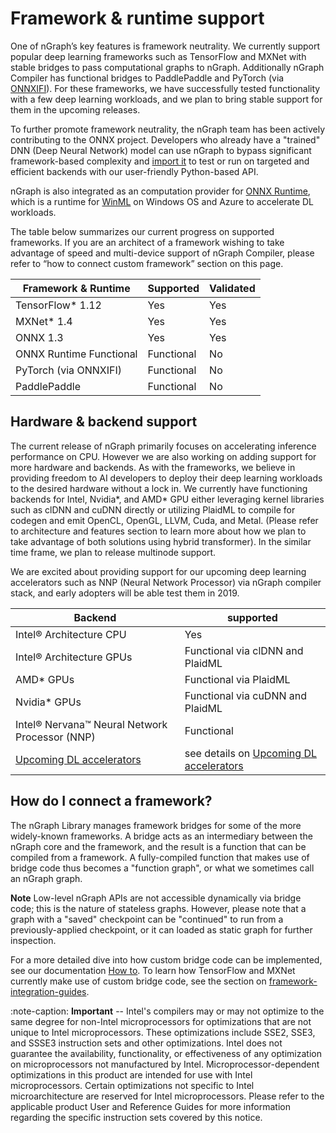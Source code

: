 
# Framework & runtime support

One of nGraph’s key features is framework neutrality. We currently support 
popular deep learning frameworks such as TensorFlow and MXNet with stable 
bridges to pass computational graphs to nGraph. Additionally nGraph 
Compiler has functional bridges to PaddlePaddle and PyTorch (via [ONNXIFI]). 
For these frameworks, we have successfully tested functionality with a few 
deep learning workloads, and we plan to bring stable support for them in the 
upcoming releases. 

To further promote framework neutrality, the nGraph team has been actively 
contributing to the ONNX project. Developers who already have a "trained" 
DNN (Deep Neural Network) model can use nGraph to bypass significant 
framework-based complexity and [import it] to test or run on targeted and 
efficient backends with our user-friendly Python-based API.

nGraph is also integrated as an computation provider for [ONNX Runtime], 
which is a runtime for [WinML] on Windows OS and Azure to accelerate DL 
workloads. 

The table below summarizes our current progress on supported frameworks. 
If you are an architect of a framework wishing to take advantage of speed 
and multi-device support of nGraph Compiler, please refer to “how to 
connect custom framework” section on this page. 


|  Framework &   Runtime     | Supported        |  Validated 
|----------------------------|------------------|-------------
| TensorFlow* 1.12           | Yes              |  Yes
| MXNet* 1.4                 | Yes              |  Yes
| ONNX 1.3                   | Yes              |  Yes
| ONNX Runtime  Functional   | Functional       |  No
| PyTorch (via ONNXIFI)      | Functional       |  No
| PaddlePaddle               | Functional       |  No



## Hardware & backend support

The current release of nGraph primarily focuses on accelerating inference 
performance on CPU. However we are also working on adding support for more 
hardware and backends. As with the frameworks, we believe in providing 
freedom to AI developers to deploy their deep learning workloads to the 
desired hardware without a lock in. We currently have functioning backends 
for Intel, Nvidia*, and AMD* GPU either leveraging kernel libraries 
such as clDNN and cuDNN directly or utilizing PlaidML to compile for codegen 
and emit OpenCL, OpenGL, LLVM, Cuda, and Metal. (Please refer to architecture 
and features section to learn more about how we plan to take advantage of 
both solutions using hybrid transformer). In the similar time frame, we plan 
to release multinode support. 

We are excited about providing support for our upcoming deep learning 
accelerators such as NNP (Neural Network Processor) via nGraph compiler 
stack, and early adopters will be able test them in 2019.



| Backend                                       | supported         
|-----------------------------------------------|-------------------
| Intel® Architecture CPU                       | Yes               
| Intel® Architecture GPUs                      | Functional via clDNN and PlaidML      
| AMD* GPUs                                     | Functional via PlaidML                 
| Nvidia* GPUs                                  | Functional via cuDNN and PlaidML        
| Intel® Nervana™ Neural Network Processor (NNP)| Functional               
| [Upcoming DL accelerators]                    | see details on [Upcoming DL accelerators]       


## How do I connect a framework?

The nGraph Library manages framework bridges for some of the more widely-known 
frameworks. A bridge acts as an intermediary between the nGraph core and the 
framework, and the result is a function that can be compiled from a framework. 
A fully-compiled function that makes use of bridge code thus becomes a "function 
graph", or what we sometimes call an nGraph graph.

**Note** Low-level nGraph APIs are not accessible dynamically via bridge code; 
this is the nature of stateless graphs. However, please note that a graph with 
a "saved" checkpoint can be "continued" to run from a previously-applied 
checkpoint, or it can loaded as static graph for further inspection.

For a more detailed dive into how custom bridge code can be implemented, see our 
documentation [How to]. To learn how TensorFlow and MXNet currently make use of 
custom bridge code, see the section on [framework-integration-guides].

:note-caption: **Important** -- Intel's compilers may or may not optimize to the 
same degree for non-Intel microprocessors for optimizations that are not unique 
to Intel microprocessors. These optimizations include SSE2, SSE3, and SSSE3 
instruction sets and other optimizations. Intel does not guarantee the availability, 
functionality, or effectiveness of any optimization on microprocessors not 
manufactured by Intel. Microprocessor-dependent optimizations in this product 
are intended for use with Intel microprocessors. Certain optimizations not specific 
to Intel microarchitecture  are reserved for Intel microprocessors. Please refer 
to the applicable product User and Reference Guides for more information regarding 
the specific instruction sets covered by this notice.






[Upcoming DL accelerators]: https://www.intel.com/content/dam/www/public/us/en/documents/product-briefs/vision-accelerator-design-product-brief.pdf
[import it]: http://ngraph.nervanasys.com/docs/latest/howto/import.html
[ONNXIFI]: https://github.com/onnx/onnx/blob/master/docs/ONNXIFI.md
[ONNX Runtime]:https://docs.microsoft.com/en-us/azure/machine-learning/service/how-to-build-deploy-onnx
[WinML]: http://docs.microsoft.com/en-us/windows/ai
[How to]: https://ngraph.nervanasys.com/docs/latest/howto/index.html
[framework-integration-guides]: http://ngraph.nervanasys.com/docs/latest/framework-integration-guides.html
